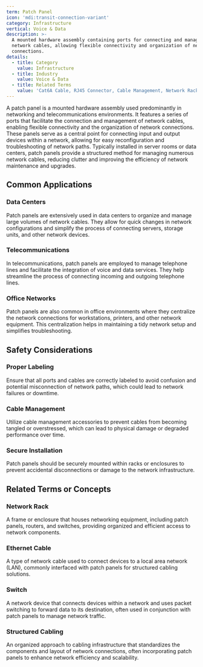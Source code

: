 ```yaml
---
term: Patch Panel
icon: 'mdi:transit-connection-variant'
category: Infrastructure
vertical: Voice & Data
description: >-
  A mounted hardware assembly containing ports for connecting and managing
  network cables, allowing flexible connectivity and organization of network
  connections.
details:
  - title: Category
    value: Infrastructure
  - title: Industry
    value: Voice & Data
  - title: Related Terms
    value: 'Cat6A Cable, RJ45 Connector, Cable Management, Network Rack, Cable Tester'
---
```

A patch panel is a mounted hardware assembly used predominantly in networking and telecommunications environments. It features a series of ports that facilitate the connection and management of network cables, enabling flexible connectivity and the organization of network connections. These panels serve as a central point for connecting input and output devices within a network, allowing for easy reconfiguration and troubleshooting of network paths. Typically installed in server rooms or data centers, patch panels provide a structured method for managing numerous network cables, reducing clutter and improving the efficiency of network maintenance and upgrades.

## Common Applications

### Data Centers
Patch panels are extensively used in data centers to organize and manage large volumes of network cables. They allow for quick changes in network configurations and simplify the process of connecting servers, storage units, and other network devices.

### Telecommunications
In telecommunications, patch panels are employed to manage telephone lines and facilitate the integration of voice and data services. They help streamline the process of connecting incoming and outgoing telephone lines.

### Office Networks
Patch panels are also common in office environments where they centralize the network connections for workstations, printers, and other network equipment. This centralization helps in maintaining a tidy network setup and simplifies troubleshooting.

## Safety Considerations

### Proper Labeling
Ensure that all ports and cables are correctly labeled to avoid confusion and potential misconnection of network paths, which could lead to network failures or downtime.

### Cable Management
Utilize cable management accessories to prevent cables from becoming tangled or overstressed, which can lead to physical damage or degraded performance over time.

### Secure Installation
Patch panels should be securely mounted within racks or enclosures to prevent accidental disconnections or damage to the network infrastructure.

## Related Terms or Concepts

### Network Rack
A frame or enclosure that houses networking equipment, including patch panels, routers, and switches, providing organized and efficient access to network components.

### Ethernet Cable
A type of network cable used to connect devices to a local area network (LAN), commonly interfaced with patch panels for structured cabling solutions.

### Switch
A network device that connects devices within a network and uses packet switching to forward data to its destination, often used in conjunction with patch panels to manage network traffic.

### Structured Cabling
An organized approach to cabling infrastructure that standardizes the components and layout of network connections, often incorporating patch panels to enhance network efficiency and scalability.
